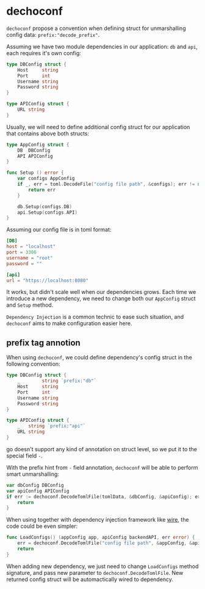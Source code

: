 # dechoconf

`dechoconf` propose a convention when defining struct for unmarshalling config data: ```prefix:"decode_prefix"```.

Assuming we have two module dependencies in our application: `db` and `api`, each requires it's own config:

```go
type DBConfig struct {
	Host     string
	Port     int
	Username string
	Password string
}

type APIConfig struct {
	URL string
}
```

Usually, we will need to define additional config struct for our application that contains above both structs:

```go
type AppConfig struct {
	DB  DBConfig
	API APIConfig
}

func Setup () error {
	var configs AppConfig
	if _, err = toml.DecodeFile("config file path", &configs); err != nil {
		return err
	}

	db.Setup(configs.DB)
	api.Setup(configs.API)
}
```

Assuming our config file is in toml format:

```conf
[DB]
host = "localhost"
port = 3306
username = "root"
password = ""

[api]
url = "https://localhost:8080"
```

It works, but didn't scale well when our dependencies grows. Each time we introduce a new dependency, we need to change both our `AppConfig` struct and `Setup` method.

`Dependency Injection` is a common technic to ease such situation, and `dechoconf` aims to make configuration easier here.

## prefix tag annotion

When using `dechoconf`, we could define dependency's config struct in the following convention:

```go
type DBConfig struct {
	_        string `prefix:"db"`
	Host     string
	Port     int
	Username string
	Password string
}

type APIConfig struct {
	_   string `prefix:"api"`
	URL string
}
```

go doesn't support any kind of annotation on struct level, so we put it to the special field `-`.

With the prefix hint from `-` field annotation, `dechoconf` will be able to perform smart unmarshalling:
```go
var dbConfig DBConfig
var apiConfig APIConfig
if err := dechoconf.DecodeTomlFile(tomlData, &dbConfig, &apiConfig); err != nil {
    return
}
```

When using together with dependency injection framework like [wire](https://github.com/google/wire), the code could be even simpler:

```go
func LoadConfigs() (appConfig app, apiConfig backendAPI, err error) {
	err = dechoconf.DecodeTomlFile("config file path", &appConfig, &apiConfig)
	return
}
```

When adding new dependency, we just need to change `LoadConfigs` method signature, and pass new parameter to `dechoconf.DecodeTomlFile`. New returned config struct will be automactically wired to dependency.
